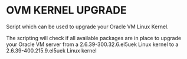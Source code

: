 # OVM KERNEL UPGRADE
Script which can be used to upgrade your Oracle VM Linux Kernel. 

The scripting will check if all available packages are in place to upgrade your Oracle VM server from a 2.6.39-300.32.6.el5uek Linux kernel to a 2.6.39-400.215.9.el5uek Linux kernel
